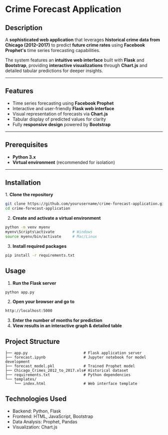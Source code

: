 #  Crime Forecast Application

##  Description
A **sophisticated web application** that leverages **historical crime data from Chicago (2012–2017)** to predict **future crime rates** using **Facebook Prophet's** time series forecasting capabilities.  

The system features an **intuitive web interface** built with **Flask** and **Bootstrap**, providing **interactive visualizations** through **Chart.js** and detailed tabular predictions for deeper insights.

---

##  Features
- Time series forecasting using **Facebook Prophet**
- Interactive and user-friendly **Flask web interface**
- Visual representation of forecasts via **Chart.js**
- Tabular display of predicted values for clarity
- Fully **responsive design** powered by **Bootstrap**  

---

##  Prerequisites
-  **Python 3.x**
-  **Virtual environment** (recommended for isolation)

---

##  Installation

1️. **Clone the repository**
```bash
git clone https://github.com/yourusername/crime-forecast-application.git
cd crime-forecast-application
```
2. **Create and activate a virtual environment**
```bash
python -m venv myenv
myenv\Scripts\activate        # Windows
source myenv/bin/activate     # Mac/Linux
```
3. **Install required packages**
```bash
pip install -r requirements.txt
```

## Usage

1. **Run the Flask server**
```bash
python app.py
```
2. **Open your browser and go to**
```bash
http://localhost:5000
```
3. **Enter the number of months for prediction**
4. **View results in an interactive graph & detailed table**

## Project Structure

```text
├── app.py                         # Flask application server
├── forecast.ipynb                 # Jupyter notebook for model development
├── forecast_model.pkl             # Trained Prophet model
├── Chicago_Crimes_2012_to_2017.xls# Historical dataset
├── requirements.txt               # Python dependencies
└── templates/
    └── index.html                 # Web interface template
```

## Technologies Used

- Backend: Python, Flask
- Frontend: HTML, JavaScript, Bootstrap
- Data Analysis: Prophet, Pandas
- Visualization: Chart.js
